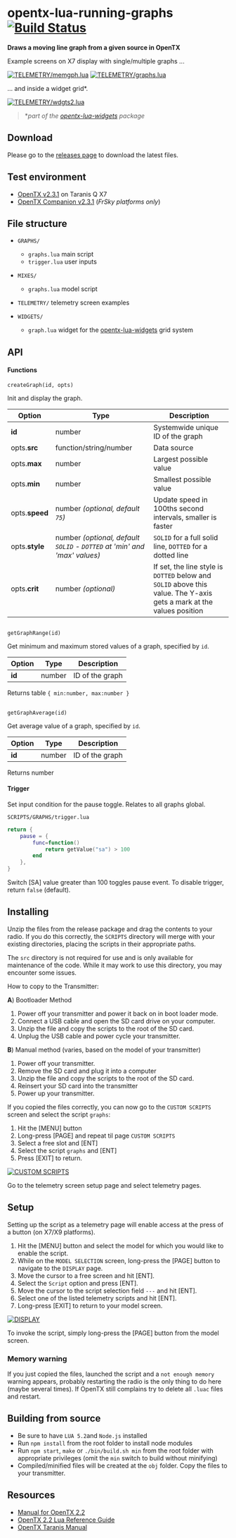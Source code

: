 # opentx-lua-running-graphs [![Build Status](https://travis-ci.org/Matze-Jung/opentx-lua-running-graphs.svg?branch=master)](https://travis-ci.org/Matze-Jung/opentx-lua-running-graphs)

**Draws a moving line graph from a given source in OpenTX**

Example screens on X7 display with single/multiple graphs ...

[![](img/memgph.lua.gif "TELEMETRY/memgph.lua")](https://github.com/Matze-Jung/opentx-lua-running-graphs/blob/master/src/SCRIPTS/TELEMETRY/memgph.lua)
[![](img/graphs.lua.gif "TELEMETRY/graphs.lua")](https://github.com/Matze-Jung/opentx-lua-running-graphs/blob/master/src/SCRIPTS/TELEMETRY/graphs.lua)

... and inside a widget grid*.

[![](https://github.com/Matze-Jung/opentx-lua-widgets/raw/master/img/wdgts2.lua.gif "TELEMETRY/wdgts2.lua")](https://github.com/Matze-Jung/opentx-lua-widgets/blob/master/src/SCRIPTS/TELEMETRY/wdgts2.lua)

>  \**part of the [opentx-lua-widgets](https://github.com/Matze-Jung/opentx-lua-widgets) package*

## Download
Please go to the [releases page](https://github.com/Matze-Jung/opentx-lua-running-graphs/releases) to download the latest files.

## Test environment
* [OpenTX v2.3.1](https://github.com/opentx/opentx) on Taranis Q X7
* [OpenTX Companion v2.3.1](https://www.open-tx.org/) (*FrSky platforms only*)

## File structure
- `GRAPHS/`
    * `graphs.lua` main script
    * `trigger.lua` user inputs


- `MIXES/`
    * `graphs.lua` model script


- `TELEMETRY/` telemetry screen examples


- `WIDGETS/`
    * `graph.lua` widget for the [opentx-lua-widgets](https://github.com/Matze-Jung/opentx-lua-widgets) grid system

## API
#### Functions
`createGraph(id, opts)`

Init and display the graph.

| Option | Type | Description |
| - | - | - |
| **id** | number | Systemwide unique ID of the graph |
| opts.**src** | function/string/number | Data source |
| opts.**max** | number | Largest possible value |
| opts.**min** | number | Smallest possible value |
| opts.**speed** | number *(optional, default `75`)* | Update speed in 100ths second intervals, smaller is faster |
| opts.**style** | number *(optional, default `SOLID` - `DOTTED` at 'min' and 'max' values)* | `SOLID` for a full solid line, `DOTTED` for a dotted line |
| opts.**crit** | number *(optional)* | If set, the line style is `DOTTED` below and `SOLID` above this value. The Y-axis gets a mark at the values position |

##  

`getGraphRange(id)`

Get minimum and maximum stored values of a graph, specified by `id`.

| Option | Type | Description |
| - | - | - |
| **id** | number | ID of the graph |

Returns table `{ min:number, max:number }`

##  

`getGraphAverage(id)`

Get average value of a graph, specified by `id`.

| Option | Type | Description |
| - | - | - |
| **id** | number | ID of the graph |

Returns number

#### Trigger
Set input condition for the pause toggle. Relates to all graphs global.

`SCRIPTS/GRAPHS/trigger.lua`

```lua
return {
    pause = {
        func=function()
            return getValue("sa") > 100
        end
    },
}
```
Switch [SA] value greater than 100 toggles pause event. To disable trigger, return `false` (default).

## Installing
Unzip the files from the release package and drag the contents to your radio. If you do this correctly, the `SCRIPTS` directory will merge with your existing directories, placing the scripts in their appropriate paths.

The `src` directory is not required for use and is only available for maintenance of the code. While it may work to use this directory, you may encounter some issues.

How to copy to the Transmitter:

**A**) Bootloader Method
1. Power off your transmitter and power it back on in boot loader mode.
2. Connect a USB cable and open the SD card drive on your computer.
3. Unzip the file and copy the scripts to the root of the SD card.
4. Unplug the USB cable and power cycle your transmitter.

**B**) Manual method (varies, based on the model of your transmitter)
1. Power off your transmitter.
2. Remove the SD card and plug it into a computer
3. Unzip the file and copy the scripts to the root of the SD card.
4. Reinsert your SD card into the transmitter
5. Power up your transmitter.

If you copied the files correctly, you can now go to the `CUSTOM SCRIPTS` screen and select the script `graphs`:
1. Hit the [MENU] button
2. Long-press [PAGE] and repeat til page `CUSTOM SCRIPTS`
3. Select a free slot and [ENT]
4. Select the script `graphs` and [ENT]
5. Press [EXIT] to return.

[![](img/CUSTOMSCRIPTS.gif "CUSTOM SCRIPTS")](#installing)

Go to the telemetry screen setup page and select telemetry pages.

## Setup
Setting up the script as a telemetry page will enable access at the press of a button (on X7/X9 platforms).
1. Hit the [MENU] button and select the model for which you would like to enable the script.
2. While on the `MODEL SELECTION` screen, long-press the [PAGE] button to navigate to the `DISPLAY` page.
3. Move the cursor to a free screen and hit [ENT].
4. Select the `Script` option and press [ENT].
5. Move the cursor to the script selection field `---` and hit [ENT].
6. Select one of the listed telemetry scripts and hit [ENT].
7. Long-press [EXIT] to return to your model screen.

[![](img/DISPLAY.gif "DISPLAY")](#setup)

To invoke the script, simply long-press the [PAGE] button from the model screen.

### Memory warning
If you just copied the files, launched the script and a `not enough memory` warning appears, probably restarting the radio is the only thing to do here (maybe several times). If OpenTX still complains try to delete all `.luac` files and restart.

## Building from source
- Be sure to have `LUA 5.2`and `Node.js` installed
- Run `npm install` from the root folder to install node modules
- Run `npm start`, `make` or `./bin/build.sh min` from the root folder with appropriate privileges (omit the `min` switch to build without minifying)
- Compiled/minified files will be created at the `obj` folder. Copy the files to your transmitter.

## Resources
* [Manual for OpenTX 2.2](https://opentx.gitbooks.io/manual-for-opentx-2-2)
* [OpenTX 2.2 Lua Reference Guide](https://opentx.gitbooks.io/opentx-2-2-lua-reference-guide/)
* [OpenTX Taranis Manual](https://opentx.gitbooks.io/opentx-taranis-manual)
